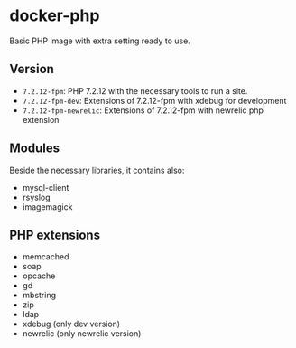 # docker-php

Basic PHP image with extra setting ready to use.

## Version

* `7.2.12-fpm`: PHP 7.2.12 with the necessary tools to run a site.
* `7.2.12-fpm-dev`: Extensions of 7.2.12-fpm with xdebug for development
* `7.2.12-fpm-newrelic`: Extensions of 7.2.12-fpm with newrelic php extension

## Modules

Beside the necessary libraries, it contains also:

* mysql-client
* rsyslog
* imagemagick

## PHP extensions

* memcached
* soap
* opcache
* gd
* mbstring
* zip
* ldap
* xdebug (only dev version)
* newrelic (only newrelic version)

